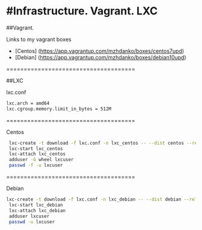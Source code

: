 #Infrastructure. Vagrant. LXC
=====================================

##Vagrant.

Links to my vagrant boxes

- [Centos] (https://app.vagrantup.com/mzhdanko/boxes/centos7upd)
- [Debian] (https://app.vagrantup.com/mzhdanko/boxes/debian10upd)

=====================================

##LXC

lxc.conf
```bash
lxc.arch = amd64
lxc.cgroup.memory.limit_in_bytes = 512M
```

=====================================

Centos
```bash
 lxc-create -t download -f lxc.conf -n lxc_centos -- --dist centos --release 7 --arch amd64 
 lxc-start lxc_centos
 lxc-attach lxc_centos
 adduser -G wheel lxcuser
 passwd -f -u lxcuser
```

=====================================
 
Debian
```bash
lxc-create -t download -f lxc.conf -n lxc_debian -- --dist debian --release buster --arch amd64
 lxc-start lxc_debian
 lxc-attach lxc_debian
 adduser lxcuser
 passwd -u lxcuser
```
